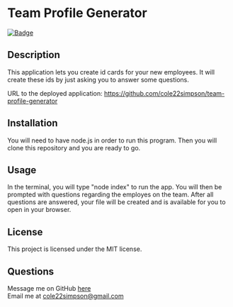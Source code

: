 
  # Team Profile Generator

  [![Badge](https://img.shields.io/badge/License-MIT-red.svg)](https://opensource.org/licenses/MIT)

  ## Description

  This application lets you create id cards for your new employees. It will create these ids by just asking you to answer some questions.

  URL to the deployed application: https://github.com/cole22simpson/team-profile-generator

  ## Installation

  You will need to have node.js in order to run this program. Then you will clone this repository and you are ready to go.

  ## Usage

  In the terminal, you will type "node index" to run the app. You will then be prompted with questions regarding the employes on the team. After all questions are answered, your file will be created and is available for you to open in your browser.

  ## License

  This project is licensed under the MIT license.

  ## Questions

  Message me on GitHub [here](github.com/cole22simpson)
  <br>
  Email me at cole22simpson@gmail.com


